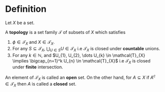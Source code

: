 # Definition

Let $X$ be a set.

A **topology** is a set family $\mathcal{T}$ of subsets of $X$ which satisfies

1. $\phi \in \mathcal{T}_{X}$ and $X \in \mathcal{T}_{X}$.
2. For any $S \subseteq \mathcal{T}_{X}$, $\bigcup_{U \in S} U \in \mathcal{T}_{X}$ i.e $\mathcal{T}_{X}$ is closed under **countable** unions.
3. For any $k \in \mathbb{N}$, and $U_{1}, U_{2}, \dots U_{k} \in \mathcal{T}_{X} \implies \bigcap_{n=1}^k U_{n} \in \mathcal{T}_{X}$ i.e $\mathcal{T}_{X}$ is closed under **finite** intersection. 

An element of $\mathcal{T}_{X}$ is called an **open** set. On the other hand, for $A \subseteq X$ if $A^c \in \mathcal{T}_{X}$ then $A$ is called a **closed** set.